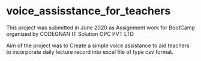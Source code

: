 # voice_assisstance_for_teachers

This project was submitted in June 2020 as Assignment work for BootCamp organized by CODEGNAN IT Solution OPC PVT LTD

Aim of the project was to Create a simple voice assistance to aid teachers to incorporate daily lecture record into excel file of type csv format.
